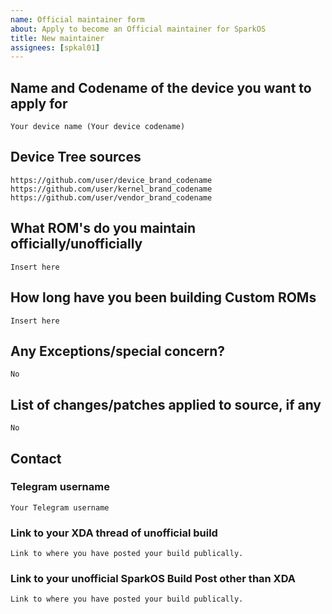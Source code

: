 ```yaml
---
name: Official maintainer form
about: Apply to become an Official maintainer for SparkOS
title: New maintainer 
assignees: [spkal01]
---
```


<!--
This template is taken from PixelExperience/official_devices with modifications to it
-->

## Name and Codename of the device you want to apply for 
```
Your device name (Your device codename)
```

## Device Tree sources
<!--
* Must be public on GitHub/GitLab
* Must add kernel and vendor as well
* Authorship should be proper
* Add common trees if applicable
-->
```
https://github.com/user/device_brand_codename
https://github.com/user/kernel_brand_codename
https://github.com/user/vendor_brand_codename
```

## What ROM's do you maintain officially/unofficially
```
Insert here
```

## How long have you been building Custom ROMs
```
Insert here
```

## Any Exceptions/special concern?
```
No
```

## List of changes/patches applied to source, if any
```
No
```

## Contact

### Telegram username
```
Your Telegram username
```

### Link to your XDA thread of unofficial build
<!-- Before being able to maintainer SparkOS officially, 
you must have already made an XDA 
Refer Maintainer Requirements -->
```
Link to where you have posted your build publically.
```

### Link to your unofficial SparkOS Build Post other than XDA
<!-- Before being able to maintainer SparkOS officially, 
you must have already made your unofficial build public. 
Refer Maintainer Requirements -->
```
Link to where you have posted your build publically.
```
